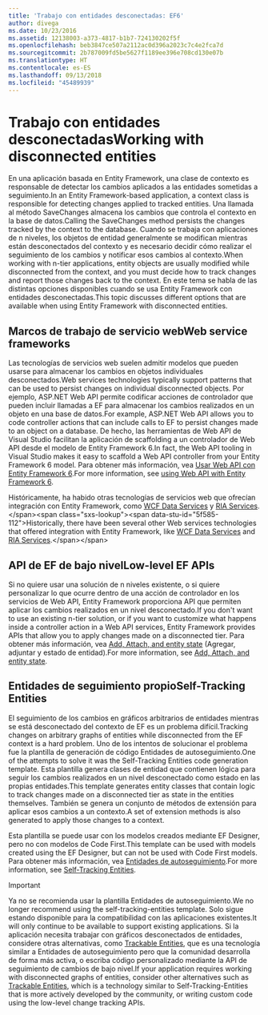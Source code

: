 ```yaml
---
title: 'Trabajo con entidades desconectadas: EF6'
author: divega
ms.date: 10/23/2016
ms.assetid: 12138003-a373-4817-b1b7-724130202f5f
ms.openlocfilehash: beb3847ce507a2112ac0d396a2023c7c4e2fca7d
ms.sourcegitcommit: 2b787009fd5be5627f1189ee396e708cd130e07b
ms.translationtype: HT
ms.contentlocale: es-ES
ms.lasthandoff: 09/13/2018
ms.locfileid: "45489939"
---
```

# <a name="working-with-disconnected-entities"></a><span data-ttu-id="5f585-102">Trabajo con entidades desconectadas</span><span class="sxs-lookup"><span data-stu-id="5f585-102">Working with disconnected entities</span></span>
<span data-ttu-id="5f585-103">En una aplicación basada en Entity Framework, una clase de contexto es responsable de detectar los cambios aplicados a las entidades sometidas a seguimiento.</span><span class="sxs-lookup"><span data-stu-id="5f585-103">In an Entity Framework-based application, a context class is responsible for detecting changes applied to tracked entities.</span></span> <span data-ttu-id="5f585-104">Una llamada al método SaveChanges almacena los cambios que controla el contexto en la base de datos.</span><span class="sxs-lookup"><span data-stu-id="5f585-104">Calling the SaveChanges method persists the changes tracked by the context to the database.</span></span> <span data-ttu-id="5f585-105">Cuando se trabaja con aplicaciones de n niveles, los objetos de entidad generalmente se modifican mientras están desconectados del contexto y es necesario decidir cómo realizar el seguimiento de los cambios y notificar esos cambios al contexto.</span><span class="sxs-lookup"><span data-stu-id="5f585-105">When working with n-tier applications, entity objects are usually modified while disconnected from the context, and you must decide how to track changes and report those changes back to the context.</span></span> <span data-ttu-id="5f585-106">En este tema se habla de las distintas opciones disponibles cuando se usa Entity Framework con entidades desconectadas.</span><span class="sxs-lookup"><span data-stu-id="5f585-106">This topic discusses different options that are available when using Entity Framework with disconnected entities.</span></span>   

## <a name="web-service-frameworks"></a><span data-ttu-id="5f585-107">Marcos de trabajo de servicio web</span><span class="sxs-lookup"><span data-stu-id="5f585-107">Web service frameworks</span></span>

<span data-ttu-id="5f585-108">Las tecnologías de servicios web suelen admitir modelos que pueden usarse para almacenar los cambios en objetos individuales desconectados.</span><span class="sxs-lookup"><span data-stu-id="5f585-108">Web services technologies typically support patterns that can be used to persist changes on individual disconnected objects.</span></span> <span data-ttu-id="5f585-109">Por ejemplo, ASP.NET Web API permite codificar acciones de controlador que pueden incluir llamadas a EF para almacenar los cambios realizados en un objeto en una base de datos.</span><span class="sxs-lookup"><span data-stu-id="5f585-109">For example, ASP.NET Web API allows you to code controller actions that can include calls to EF to persist changes made to an object on a database.</span></span> <span data-ttu-id="5f585-110">De hecho, las herramientas de Web API de Visual Studio facilitan la aplicación de scaffolding a un controlador de Web API desde el modelo de Entity Framework 6.</span><span class="sxs-lookup"><span data-stu-id="5f585-110">In fact, the Web API tooling in Visual Studio makes it easy to scaffold a Web API controller from your Entity Framework 6 model.</span></span> <span data-ttu-id="5f585-111">Para obtener más información, vea [Usar Web API con Entity Framework 6](https://docs.microsoft.com/en-us/aspnet/web-api/overview/data/using-web-api-with-entity-framework/).</span><span class="sxs-lookup"><span data-stu-id="5f585-111">For more information, see [using Web API with Entity Framework 6](https://docs.microsoft.com/en-us/aspnet/web-api/overview/data/using-web-api-with-entity-framework/).</span></span>   

<span data-ttu-id="5f585-112">Históricamente, ha habido otras tecnologías de servicios web que ofrecían integración con Entity Framework, como [WCF Data Services](https://docs.microsoft.com/dotnet/framework/data/wcf/create-a-data-service-using-an-adonet-ef-data-wcf) y [RIA Services](https://docs.microsoft.com/en-us/previous-versions/dotnet/wcf-ria/ee707344(v=vs.91)).</span><span class="sxs-lookup"><span data-stu-id="5f585-112">Historically, there have been several other Web services technologies that offered integration with Entity Framework, like [WCF Data Services](https://docs.microsoft.com/dotnet/framework/data/wcf/create-a-data-service-using-an-adonet-ef-data-wcf) and [RIA Services](https://docs.microsoft.com/en-us/previous-versions/dotnet/wcf-ria/ee707344(v=vs.91)).</span></span>

## <a name="low-level-ef-apis"></a><span data-ttu-id="5f585-113">API de EF de bajo nivel</span><span class="sxs-lookup"><span data-stu-id="5f585-113">Low-level EF APIs</span></span>

<span data-ttu-id="5f585-114">Si no quiere usar una solución de n niveles existente, o si quiere personalizar lo que ocurre dentro de una acción de controlador en los servicios de Web API, Entity Framework proporciona API que permiten aplicar los cambios realizados en un nivel desconectado.</span><span class="sxs-lookup"><span data-stu-id="5f585-114">If you don't want to use an existing n-tier solution, or if you want to customize what happens inside a controller action in a Web API services, Entity Framework provides APIs that allow you to apply changes made on a disconnected tier.</span></span> <span data-ttu-id="5f585-115">Para obtener más información, vea [Add, Attach, and entity state](~/ef6/saving/change-tracking/entity-state.md) (Agregar, adjuntar y estado de entidad).</span><span class="sxs-lookup"><span data-stu-id="5f585-115">For more information, see [Add, Attach, and entity state](~/ef6/saving/change-tracking/entity-state.md).</span></span>  

## <a name="self-tracking-entities"></a><span data-ttu-id="5f585-116">Entidades de seguimiento propio</span><span class="sxs-lookup"><span data-stu-id="5f585-116">Self-Tracking Entities</span></span>  

<span data-ttu-id="5f585-117">El seguimiento de los cambios en gráficos arbitrarios de entidades mientras se está desconectado del contexto de EF es un problema difícil.</span><span class="sxs-lookup"><span data-stu-id="5f585-117">Tracking changes on arbitrary graphs of entities while disconnected from the EF context is a hard problem.</span></span> <span data-ttu-id="5f585-118">Uno de los intentos de solucionar el problema fue la plantilla de generación de código Entidades de autoseguimiento.</span><span class="sxs-lookup"><span data-stu-id="5f585-118">One of the attempts to solve it was the Self-Tracking Entities code generation template.</span></span> <span data-ttu-id="5f585-119">Esta plantilla genera clases de entidad que contienen lógica para seguir los cambios realizados en un nivel desconectado como estado en las propias entidades.</span><span class="sxs-lookup"><span data-stu-id="5f585-119">This template generates entity classes that contain logic to track changes made on a disconnected tier as state in the entities themselves.</span></span> <span data-ttu-id="5f585-120">También se genera un conjunto de métodos de extensión para aplicar esos cambios a un contexto.</span><span class="sxs-lookup"><span data-stu-id="5f585-120">A set of extension methods is also generated to apply those changes to a context.</span></span>

<span data-ttu-id="5f585-121">Esta plantilla se puede usar con los modelos creados mediante EF Designer, pero no con modelos de Code First.</span><span class="sxs-lookup"><span data-stu-id="5f585-121">This template can be used with models created using the EF Designer, but can not be used with Code First models.</span></span> <span data-ttu-id="5f585-122">Para obtener más información, vea [Entidades de autoseguimiento](self-tracking-entities/index.md).</span><span class="sxs-lookup"><span data-stu-id="5f585-122">For more information, see [Self-Tracking Entities](self-tracking-entities/index.md).</span></span>  

> [!IMPORTANT]
> <span data-ttu-id="5f585-123">Ya no se recomienda usar la plantilla Entidades de autoseguimiento.</span><span class="sxs-lookup"><span data-stu-id="5f585-123">We no longer recommend using the self-tracking-entities template.</span></span> <span data-ttu-id="5f585-124">Solo sigue estando disponible para la compatibilidad con las aplicaciones existentes.</span><span class="sxs-lookup"><span data-stu-id="5f585-124">It will only continue to be available to support existing applications.</span></span> <span data-ttu-id="5f585-125">Si la aplicación necesita trabajar con gráficos desconectados de entidades, considere otras alternativas, como [Trackable Entities](http://trackableentities.github.io/), que es una tecnología similar a Entidades de autoseguimiento pero que la comunidad desarrolla de forma más activa, o escriba código personalizado mediante la API de seguimiento de cambios de bajo nivel.</span><span class="sxs-lookup"><span data-stu-id="5f585-125">If your application requires working with disconnected graphs of entities, consider other alternatives such as [Trackable Entities](http://trackableentities.github.io/), which is a technology similar to Self-Tracking-Entities that is more actively developed by the community, or writing custom code using the low-level change tracking APIs.</span></span>
